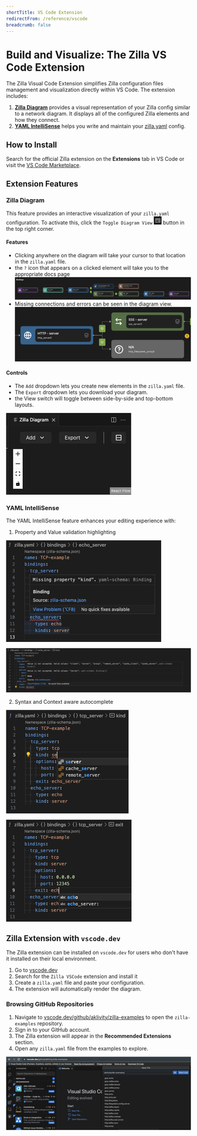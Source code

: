 ```yaml
---
shortTitle: VS Code Extension
redirectFrom: /reference/vscode
breadcrumb: false
---
```


# Build and Visualize: The Zilla VS Code Extension

The Zilla Visual Code Extension simplifies Zilla configuration files management and visualization directly within VS Code. The extension includes:

1. [**Zilla Diagram**](#zilla-diagram) provides a visual representation of your Zilla config similar to a network diagram. It displays all of the configured Zilla elements and how they connect.
2. [**YAML IntelliSense**](#yaml-intellisense) helps you write and maintain your [zilla.yaml](../../reference/config/overview.md) config.

## How to Install

Search for the official Zilla extension on the **Extensions** tab in VS Code or visit the [VS Code Marketplace](https://marketplace.visualstudio.com/items?itemName=aklivity.zilla-vscode-ext).

## Extension Features

### Zilla Diagram

This feature provides an interactive visualization of your `zilla.yaml` configuration. To activate this, click the `Toggle Diagram View` ![Toggle Diagram View](./toggle.png) button in the top right corner.

#### Features

- Clicking anywhere on the diagram will take your cursor to that location in the `zilla.yaml` file.
- the `?` icon that appears on a clicked element will take you to the appropriate docs page
  ![diagram](./diagram.png)
- Missing connections and errors can be seen in the diagram view.
  ![diagram error](./diagram_error.png)

#### Controls

- The `Add` dropdown lets you create new elements in the `zilla.yaml` file.
- The `Export` dropdown lets you download your diagram.
- the View switch will toggle between side-by-side and top-bottom layouts.

![diagram controls](./diagram_controls.png)

### YAML IntelliSense

The YAML IntelliSense feature enhances your editing experience with:

1. Property and Value validation highlighting

![Property Highlighting](./property_highlight.png)

![Value Highlighting](./value_highlight.png)

2. Syntax and Context aware autocomplete

![Syntax Autocomplete](./syntax_autocomplete.png)

![Context Autocomplete](./context_autocomplete.png)

## Zilla Extension with `vscode.dev`

The Zilla extension can be installed on `vscode.dev` for users who don't have it installed on their local environment.

1. Go to [vscode.dev](https://vscode.dev/)
2. Search for the `Zilla VSCode` extension and install it
3. Create a `zilla.yaml` file and paste your configuration.
4. The extension will automatically render the diagram.

### Browsing GitHub Repositories

1. Navigate to [vscode.dev/github/aklivity/zilla-examples](https://vscode.dev/github/aklivity/zilla-examples) to open the `zilla-examples` repository.
2. Sign in to your GitHub account.
3. The Zilla extension will appear in the **Recommended Extensions** section.
4. Open any `zilla.yaml` file from the examples to explore.

![vscode.dev](./online_extension.png)
